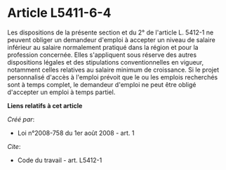 # Article L5411-6-4

Les dispositions de la présente section et du 2° de l'article L. 5412-1 ne peuvent obliger un demandeur d'emploi à accepter
un niveau de salaire inférieur au salaire normalement pratiqué dans la région et pour la profession concernée. Elles
s'appliquent sous réserve des autres dispositions légales et des stipulations conventionnelles en vigueur, notamment celles
relatives au salaire minimum de croissance. Si le projet personnalisé d'accès à l'emploi prévoit que le ou les emplois
recherchés sont à temps complet, le demandeur d'emploi ne peut être obligé d'accepter un emploi à temps partiel.

**Liens relatifs à cet article**

_Créé par_:

  - Loi n°2008-758 du 1er août 2008 - art. 1

_Cite_:

  - Code du travail - art. L5412-1
